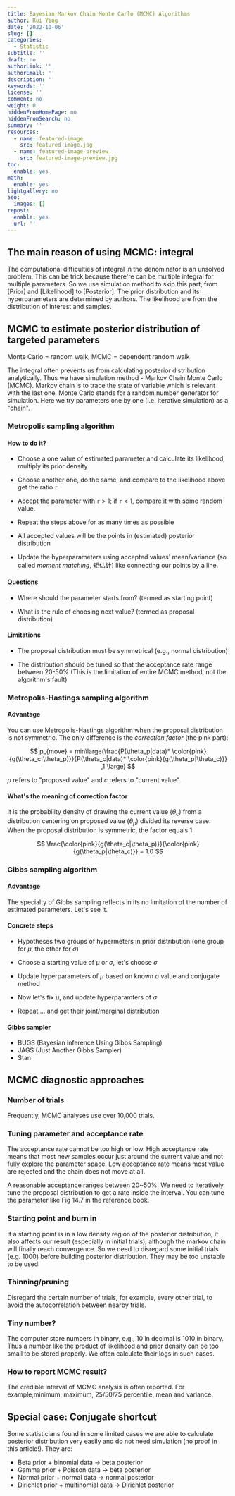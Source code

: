 ```yaml
---
title: Bayesian Markov Chain Monte Carlo (MCMC) Algorithms
author: Rui Ying
date: '2022-10-06'
slug: []
categories:
  - Statistic
subtitle: ''
draft: no
authorLink: ''
authorEmail: ''
description: ''
keywords: ''
license: ''
comment: no
weight: 0
hiddenFromHomePage: no
hiddenFromSearch: no
summary: ''
resources:
  - name: featured-image
    src: featured-image.jpg
  - name: featured-image-preview
    src: featured-image-preview.jpg
toc:
  enable: yes
math:
  enable: yes
lightgallery: no
seo:
  images: []
repost:
  enable: yes
  url: ''
---
```


## The main reason of using MCMC: integral

The computational difficulties of integral in the denominator is an unsolved problem. This can be trick because there're can be multiple integral for multiple parameters. So we use simulation method to skip this part, from [Prior] and [Likelihood] to [Posterior]. The prior distribution and its hyperparameters are determined by authors. The likelihood are from the distribution of interest and samples.


## MCMC to estimate posterior distribution of targeted parameters

Monte Carlo = random walk, MCMC = dependent random walk

The integral often prevents us from calculating posterior distribution analytically. Thus we have simulation method - Markov Chain Monte Carlo (MCMC). Markov chain is to trace the state of variable which is relevant with the last one. Monte Carlo stands for a random number generator for simulation. Here we try parameters one by one (i.e. iterative simulation) as a "chain".

### Metropolis sampling algorithm

#### How to do it?

- Choose a one value of estimated parameter and calculate its likelihood, multiply its prior density

- Choose another one, do the same, and compare to the likelihood above get the ratio `r`

- Accept the parameter with `r` > 1; if `r` < 1, compare it with some random value. 

- Repeat the steps above for as many times as possible

- All accepted values will be the points in (estimated) posterior distribution

- Update the hyperparameters using accepted values' mean/variance (so called *moment matching*, 矩估计) like connecting our points by a line.

#### Questions

- Where should the parameter starts from? (termed as starting point)

- What is the rule of choosing next value? (termed as proposal distribution)

#### Limitations

- The proposal distribution must be symmetrical (e.g., normal distribution)

- The distribution should be tuned so that the acceptance rate range between 20-50% (This is the limitation of entire MCMC method, not the algorithm's fault)

### Metropolis-Hastings sampling algorithm

#### Advantage
You can use Metropolis-Hastings algorithm when the proposal distribution is not symmetric. The only difference is the *correction factor* (the pink part):

$$
p_{move} = min\large(\frac{P(\theta_p|data)* \color{pink}{g(\theta_c|\theta_p)}}{P(\theta_c|data)* \color{pink}{g(\theta_p|\theta_c)}} ,1 \large)
$$

$p$ refers to "proposed value" and $c$ refers to "current value".

#### What's the meaning of correction factor

It is the probability density of drawing the current value ($\theta_c$) from a distribution centering on proposed value ($\theta_p$) divided its reverse case. When the proposal distribution is symmetric, the factor equals 1:

$$
\frac{\color{pink}{g(\theta_c|\theta_p)}}{\color{pink}{g(\theta_p|\theta_c)}} = 1.0
$$

### Gibbs sampling algorithm

#### Advantage

The specialty of Gibbs sampling reflects in its no limitation of the number of estimated parameters. Let's see it.

#### Concrete steps

- Hypotheses two groups of hypermeters in prior distribution (one group for $\mu$, the other for $\sigma$)

- Choose a starting value of $\mu$ or $\sigma$, let's choose $\sigma$

- Update hyperparameters of $\mu$ based on known $\sigma$ value and conjugate method

- Now let's fix $\mu$, and update hyperparamters of $\sigma$

- Repeat $...$ and get their joint/marginal distribution


#### Gibbs sampler

- BUGS (Bayesian inference Using Gibbs Sampling)
- JAGS (Just Another Gibbs Sampler)
- Stan

## MCMC diagnostic approaches

### Number of trials

Frequently, MCMC analyses use over 10,000 trials.

### Tuning parameter and acceptance rate

The acceptance rate cannot be too high or low. High acceptance rate means that most new samples occur just around the current value and not fully explore the parameter space. Low acceptance rate means most value are rejected and the chain does not move at all.

A reasonable acceptance ranges between 20~50%. We need to iteratively tune the proposal distribution to get a rate inside the interval. You can tune the parameter like Fig 14.7 in the reference book.

### Starting point and burn in

If a starting point is in a low density region of the posterior distribution, it also affects our result (especially in initial trials), although the markov chain will finally reach convergence. So we need to disregard some initial trials (e.g. 1000) before building posterior distribution. They may be too unstable to be used.

### Thinning/pruning

Disregard the certain number of trials, for example, every other trial, to avoid the autocorrelation between nearby trials.

### Tiny number?

The computer store numbers in binary, e.g., 10 in decimal is 1010 in binary. Thus a number like the product of likelihood and prior density can be too small to be stored properly. We often calculate their logs in such cases.

### How to report MCMC result?

The credible interval of MCMC analysis is often reported. For example,minimum, maximum, 25/50/75 percentile, mean and variance.

## Special case: Conjugate shortcut

Some statisticians found in some limited cases we are able to calculate posterior distribution very easily and do not need simulation (no proof in this article!). They are:

- Beta prior + binomial data &rarr; beta posterior
- Gamma prior + Poisson data &rarr; beta posterior
- Normal prior + normal data &rarr; normal posterior
- Dirichlet prior + multinomial data &rarr; Dirichlet posterior
